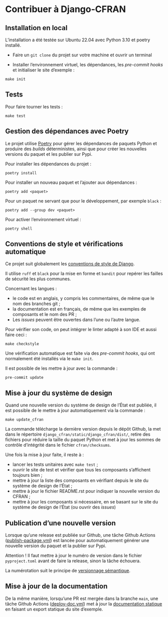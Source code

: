# Contribuer à Django-CFRAN

## Installation en local
L’installation a été testée sur Ubuntu 22.04 avec Python 3.10 et poetry installé.

- Faire un `git clone` du projet sur votre machine et ouvrir un terminal

- Installer l’environnement virtuel, les dépendances, les *pre-commit hooks* et initialiser le site d’exemple :
```{ .bash }
make init
```

## Tests

Pour faire tourner les tests :

```{ .bash }
make test
```

## Gestion des dépendances avec Poetry

Le projet utilise [Poetry](https://python-poetry.org/) pour gérer les dépendances de paquets Python et produire des *builds* déterministes, ainsi que pour créer les nouvelles versions du paquet et les publier sur Pypi.

Pour installer les dépendances du projet :

```{ .bash }
poetry install
```

Pour installer un nouveau paquet et l’ajouter aux dépendances :

```{ .bash }
poetry add <paquet>
```

Pour un paquet ne servant que pour le développement, par exemple `black` :

```{ .bash }
poetry add --group dev <paquet>
```

Pour activer l’environnement virtuel :
```{ .bash }
poetry shell
```

## Conventions de style et vérifications automatique

Ce projet suit globalement les [conventions de style de Django](https://docs.djangoproject.com/en/dev/internals/contributing/writing-code/coding-style/).

Il utilise `ruff` et `black` pour la mise en forme et `bandit` pour repérer les failles de sécurité les plus communes.

Concernant les langues :
- le code est en anglais, y compris les commentaires, de même que le nom des branches git ;
- la documentation est en français, de même que les exemples de composants et le nom des PR ;
- Les *issues* peuvent être ouvertes dans l’une ou l’autre langue.

Pour vérifier son code, on peut intégrer le linter adapté à son IDE et aussi faire ceci :

```{ .bash }
make checkstyle
```

Une vérification automatique est faite via des *pre-commit hooks*, qui ont normalement été installés via le `make init`.

Il est possible de les mettre à jour avec la commande :

```{ .bash }
pre-commit update
```

## Mise à jour du système de design

Quand une nouvelle version du système de design de l’État est publiée, il est possible de le mettre à jour automatiquement via la commande :

```{ .bash }
make update_cfran
```

La commande télécharge la dernière version depuis le dépôt Github, la met dans le répertoire `django_cfran/static/django_cfran/dist/`, retire des fichiers pour réduire la taille du paquet Python et met à jour les sommes de contrôle d’intégrité dans le fichier `cfran/checksums`.

Une fois la mise à jour faite, il reste à :
- lancer les tests unitaires avec `make test` ;
- ouvrir le site de test et vérifier que tous les composants s’affichent toujours bien ;
- mettre à jour la liste des composants en vérifiant depuis le site du système de design de l’État ;
- mettre à jour le fichier README.rst pour indiquer la nouvelle version du CFRAN ;
- mettre à jour les composants si nécessaire, en se basant sur le site du système de design de l’État (ou ouvrir des *issues*)

## Publication d’une nouvelle version

Lorsque qu’une release est publiée sur Github, une tâche Github Actions ([publish-package.yml]([./.github/workflows/publish-package.yml)) est lancée pour automatiquement générer une nouvelle version du paquet et la publier sur Pypi.

Attention ! Il faut mettre à jour le numéro de version dans le fichier `pyproject.toml` avant de faire la release, sinon la tâche échouera.

La numérotation suit le principe de [versionnage sémantique](https://semver.org/).

## Mise à jour de la documentation

De la même manière, lorsqu’une PR est mergée dans la branche `main`, une tâche Github Actions ([deploy-doc.yml]([./.github/workflows/deploy-doc.yml)) met à jour la [documentation statique](https://numerique-gouv.github.io/django-cfran/) en faisant un export statique du site d’exemple.
